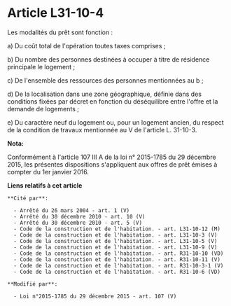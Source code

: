 # Article L31-10-4

Les modalités du prêt sont fonction : 

a) Du coût total de l'opération toutes taxes comprises ; 

b) Du nombre des personnes destinées à occuper à titre de résidence principale le logement ; 

c) De l'ensemble des ressources des personnes mentionnées au b ; 

d) De la localisation dans une zone géographique, définie dans des conditions fixées par décret en fonction du déséquilibre
entre l'offre et la demande de logements ; 

e) Du caractère neuf du logement ou, pour un logement ancien, du respect de la condition de travaux mentionnée au V de
l'article L. 31-10-3.

**Nota:**

Conformément à l'article 107 III A de la loi n° 2015-1785 du 29 décembre 2015, les présentes dispositions s'appliquent aux
offres de prêt émises à compter du 1er janvier 2016.

**Liens relatifs à cet article**

	**Cité par**:

	  - Arrêté du 26 mars 2004 - art. 1 (V)
	  - Arrêté du 30 décembre 2010 - art. 10 (V)
	  - Arrêté du 30 décembre 2010 - art. 5 (V)
	  - Code de la construction et de l'habitation. - art. L31-10-12 (M)
	  - Code de la construction et de l'habitation. - art. L31-10-3 (V)
	  - Code de la construction et de l'habitation. - art. L31-10-5 (V)
	  - Code de la construction et de l'habitation. - art. L31-10-9 (V)
	  - Code de la construction et de l'habitation. - art. R31-10-10 (VD)
	  - Code de la construction et de l'habitation. - art. R31-10-11 (V)
	  - Code de la construction et de l'habitation. - art. R31-10-3-1 (V)
	  - Code de la construction et de l'habitation. - art. R31-10-6 (VD)

	**Modifié par**:

	  - Loi n°2015-1785 du 29 décembre 2015 - art. 107 (V)
